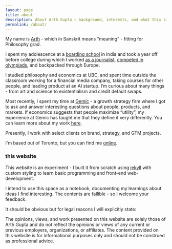 ```yaml
---
layout: page
title: about
description: About Arth Gupta — background, interests, and what this site is about.
permalink: /about/
---
```


My name is <a href="https://en.wiktionary.org/wiki/%E0%A4%85%E0%A4%B0%E0%A5%8D%E0%A4%A5#:~:text=%E0%A4%85%E0%A4%B0%E0%A5%8D%E0%A4%A5%20%E2%80%A2%20(arth)%20m%20(,This%20word%20has%20several%20meanings.">Arth</a> - which in Sanskrit means “meaning” - fitting for Philosophy grad. 

I spent my adolescence at a [boarding school](https://www.doonschool.com/) in India and took a year off before college during which I worked [as a journalist](https://www.youtube.com/watch?v=P1L023Q-Wu8), [competed in olympiads](https://en.wikipedia.org/wiki/International_Philosophy_Olympiad), and backpacked through Europe. 

I studied philosophy and economics at UBC, and spent time outside the classroom working for a financial media company, taking courses for other people, and leading product at an AI startup. I’m curious about many things - from art and science to existentialism and credit default swaps.

Most recently, I spent my time at [Gemic](https://gemic.com/) - a growth strategy firm where I got to ask and answer interesting questions about people, products, and markets. If economics suggests that people maximize “utility”, my experience at Gemic has taught me that they define it very differently. You can learn more about my work [here](https://work.arthgupta.com/). 

Presently, I work with select clients on brand, strategy, and GTM projects. 

I'm based out of Toronto, but you can find me [online](https://x.com/arthgupta).

### this website

This website is an experiment - I built it from scratch using [jekyll](https://jekyllrb.com/) with custom styling to learn basic programming and front-end web-development.

I intend to use this space as a notebook, documenting my learnings about ideas I find interesting. The contents are fallible - so I welcome your feedback.

It should be obvious but for legal reasons I will explicitly state:
 <div class="quote" >
 <p>The opinions, views, and work presented on this website are solely those of Arth Gupta and do not reflect the opinions or views of any current or previous employers, organizations, or affiliates. The content provided on this website is for informational purposes only and should not be construed as professional advice.</p></div>
